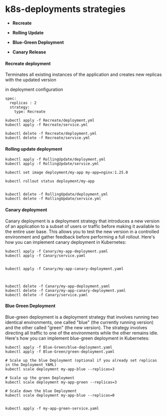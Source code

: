 # k8s-deployments strategies

- **Recreate**

- **Rolling Update**

- **Blue-Green Deployment**

- **Canary Release**


#### Recreate deployment

Terminates all existing instances of the application and creates new replicas with the updated version

in deployment configuration

```
spec:
  replicas : 2
  strategy: 
    type: Recreate

```

```
kubectl apply -f Recreate/deployment.yml
kubectl apply -f Recreate/service.yml

kubectl delete -f Recreate/deployment.yml
kubectl delete -f Recreate/service.yml

```

#### Rolling update deployment

```
kubectl apply -f RollingUpdate/deployment.yml
kubectl apply -f RollingUpdate/service.yml

kubectl set image deployment/my-app my-app=nginx:1.25.0

kubectl rollout status deployment/my-app


kubectl delete -f RollingUpdate/deployment.yml
kubectl delete -f RollingUpdate/service.yml

```


#### Canary deployment

Canary deployment is a deployment strategy that introduces a new version of an application to a subset of users or traffic before making it available to the entire user base. This allows you to test the new version in a controlled environment and gather feedback before performing a full rollout. Here's how you can implement canary deployment in Kubernetes:

```
kubectl apply -f Canary/my-app-deployment.yaml
kubectl apply -f Canary/service.yaml


kubectl apply -f Canary/my-app-canary-deployment.yaml



kubectl delete -f Canary/my-app-deployment.yaml
kubectl delete -f Canary/my-app-canary-deployment.yaml
kubectl delete -f Canary/service.yaml

```

#### Blue Green Deployment

Blue-green deployment is a deployment strategy that involves running two identical environments, one called "blue" (the currently running version) and the other called "green" (the new version). The strategy involves directing all traffic to one of the environments while the other remains idle. Here's how you can implement blue-green deployment in Kubernetes:

```
kubectl apply -f Blue-Green/blue-deployment.yaml
kubectl apply -f Blue-Green/green-deployment.yaml

# Scale up the blue Deployment (optional if you already set replicas in the Deployment YAML)
kubectl scale deployment my-app-blue --replicas=3

# Scale up the green Deployment
kubectl scale deployment my-app-green --replicas=3

# Scale down the blue Deployment
kubectl scale deployment my-app-blue --replicas=0


kubectl apply -f my-app-green-service.yaml



```

